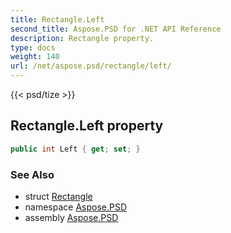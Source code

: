 ```yaml
---
title: Rectangle.Left
second_title: Aspose.PSD for .NET API Reference
description: Rectangle property. 
type: docs
weight: 140
url: /net/aspose.psd/rectangle/left/
---
```

{{< psd/tize >}}
## Rectangle.Left property

```csharp
public int Left { get; set; }
```

### See Also

* struct [Rectangle](../)
* namespace [Aspose.PSD](../../rectangle/)
* assembly [Aspose.PSD](../../../)


